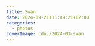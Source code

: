 ```yaml
---
title: Swan
date: 2024-09-21T11:49:21+02:00
categories:
  - photos
coverImage: cdn:/2024-03-swan
---
```

